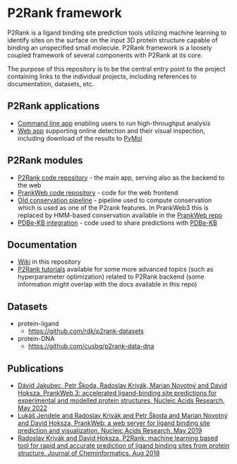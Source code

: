 # P2Rank framework

P2Rank is a ligand binding site prediction tools utilizing machine learning to identify sites on the surface on the input 3D protein structure capable of binding an unspecified small molecule. P2Rank framework is a loosely coupled framework of several components with P2Rank at its core.

The purpose of this repository is to be the central entry point to the project containing links to the individual projects, including references to documentation, datasets, etc.

## P2Rank applications
- [Command line app](https://github.com/rdk/p2rank) enabling users to run high-throughput analysis
- [Web app](https://p2rank.cz) supporting online detection and their visual inspection, including download of the results to [PyMol](https://pymol.org/)

## P2Rank modules

- [P2Rank code repository](https://github.com/rdk/p2rank) - the main app, serving also as the backend to the web
- [PrankWeb code repository](https://github.com/cusbg/prankweb) - code for the web frontend
- [Old conservation pipeline](https://github.com/cusbg/sequence-conservation) - pipeline used to compute conservation which is used as one of the P2rank features. In PrankWeb3 this is replaced by HMM-based conservation available in the [PrankWeb repo](https://github.com/cusbg/prankweb/tree/main/conservation)
- [PDBe-KB integration](https://github.com/cusbg/p2rank-pdbe-kb) - code used to share predictions with [PDBe-KB](https://www.ebi.ac.uk/pdbe/pdbe-kb)

## Documentation

- [Wiki](https://github.com/cusbg/p2rank-framework/wiki) in this repository
- [P2Rank tutorials](https://github.com/rdk/p2rank/tree/develop/misc/tutorials) available for some more advanced topics (such as hyperparameter optimization) related to P2Rank backend (some information might overlap with the docs available in this repo)

## Datasets
- protein-ligand
  - https://github.com/rdk/p2rank-datasets
- protein-DNA
  - https://github.com/cusbg/p2rank-data-dna

## Publications
- [Dávid Jakubec, Petr Škoda, Radoslav Krivák, Marian Novotný and David Hoksza. PrankWeb 3: accelerated ligand-binding site predictions for experimental and modelled protein structures. Nucleic Acids Research. May 2022](https://doi.org/10.1093/nar/gkac389)
- [Lukáš Jendele and Radoslav Krivák and Petr Škoda and Marian Novotný and David Hoksza. PrankWeb: a web server for ligand binding site prediction and visualization. Nucleic Acids Research. May 2019](https://academic.oup.com/nar/article/47/W1/W345/5494740?login=true)
- [Radoslav Krivák and David Hoksza. P2Rank: machine learning based tool for rapid and accurate prediction of ligand binding sites from protein structure. Journal of Cheminformatics. Aug 2018](https://academic.oup.com/nar/article/50/W1/W593/6591527?login=true)
